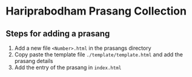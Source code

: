 # Hariprabodham Prasang Collection

## Steps for adding a prasang
1. Add a new file `<Number>.html` in the prasangs directory
2. Copy paste the template file `./template/template.html` and add the prasang details
3. Add the entry of the prasang in `index.html`